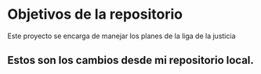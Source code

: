 # Objetivos de la repositorio

Este proyecto se encarga de manejar los planes de la liga de la justicia


## Estos son los cambios desde mi repositorio local.

